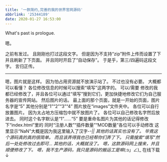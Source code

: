 ```yaml
---
title: '一款简约,完善的我的世界官网源码'
abbrlink: '25344189'
date: 2020-01-27 16:53:00
---
```

What's past is prologue.

<!--more-->嗯。
之前有发过。
且刚刚也打过这段文字。
但是因为不支持“zip”附件上传而设置了下并且刷新了下页面。
并且同时开启了“自动保存”。
于是乎，第三/四遍码这段文字。
言归正传。


----------
嗯，图片就是这样。
因为怕占用资源就不放演示站了。
不过也没有必要。
大概都可以看懂？
各位修改信息的时候可以搜索“填写”这两字的。
可以/需要 修改的我都已经修改了，并且各位可以通过“填写”搜到它们，更加快捷地修改它们为自己服务器的宣传网站。
然后图片的话。
最上面的那个页面，就是一开始的页面，图片名字是“5”
其他分别是“1”“2”“3”“4”
图片放在“images”文件夹中。
各位可以自行放置图片。
因为太占地方压缩包中就不放图片了。
各位可以自己修改名字然后放进去。
同时这个名字默认是“1”……“5”
要是重命名图片为其他的话记得修改下“index.html”里的
同时“注册人数”“插件数量”“MOD数量”各位可以手动修改
这里显示“NaN”大概是因为我这里输入了汉字-_-||
其他的话其实也没有了。
毕竟这个源码真的真的很简单。
而且该弄得我也已经帮你们弄了下。
只需搜索“填写”然后一处处修改过去即可...
其他的话，大概就没了。
嗯，这款源码网上搜来，并且顺便修改了下。
嗯，我不生产源码，我只是源码的搬运工是嘛_(:з」∠)_
在线下载↓
